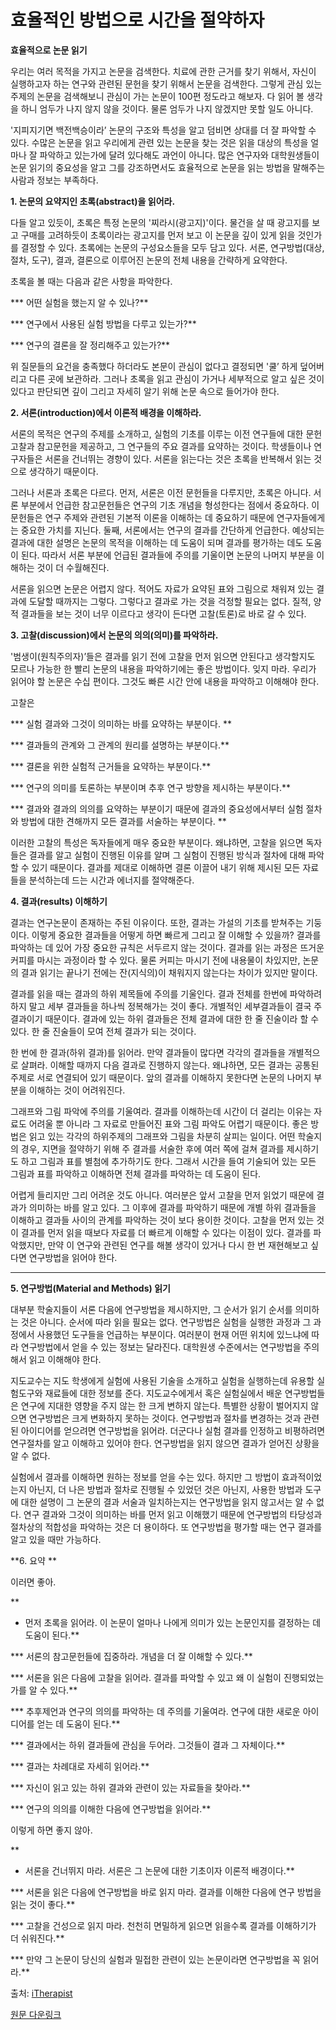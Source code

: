 # 효율적인 방법으로 시간을 절약하자

**효율적으로 논문 읽기**


우리는 여러 목적을 가지고 논문을 검색한다. 치료에 관한 근거를 찾기 위해서, 자신이 실행하고자 하는 연구와 관련된 문헌을 찾기 위해서 논문을 검색한다. 그렇게 관심 있는 주제의 논문을 검색해보니 관심이 가는 논문이 100편 정도라고 해보자. 다 읽어 볼 생각을 하니 엄두가 나지 않지 않을 것이다. 물론 엄두가 나지 않겠지만 못할 일도 아니다. 


'지피지기면 백전백승이라’ 논문의 구조와 특성을 알고 덤비면 상대를 더 잘 파악할 수 있다. 수많은 논문을 읽고 우리에게 관련 있는 논문을 찾는 것은 읽을 대상의 특성을 얼마나 잘 파악하고 있는가에 달려 있다해도 과언이 아니다. 많은 연구자와 대학원생들이 논문 읽기의 중요성을 알고 그를 강조하면서도 효율적으로 논문을 읽는 방법을 말해주는 사람과 정보는 부족하다.

  





**1. 논문의 요약지인 초록(abstract)을 읽어라.**


다들 알고 있듯이, 초록은 특정 논문의 '찌라시(광고지)'이다. 물건을 살 때 광고지를 보고 구매를 고려하듯이 초록이라는 광고지를 먼저 보고 이 논문을 깊이 있게 읽을 것인가를 결정할 수 있다. 초록에는 논문의 구성요소들을 모두 담고 있다. 서론, 연구방법(대상, 절차, 도구), 결과, 결론으로 이루어진 논문의 전체 내용을 간략하게 요약한다. 


초록을 볼 때는 다음과 같은 사항을 파악한다.  



*** 어떤 실험을 했는지 알 수 있나?**

*** 연구에서 사용된 실험 방법을 다루고 있는가?**

*** 연구의 결론을 잘 정리해주고 있는가?**


위 질문들의 요건을 충족했다 하더라도 본문이 관심이 없다고 결정되면 '쿨’ 하게 덮어버리고 다른 곳에 보관하라. 그러나 초록을 읽고 관심이 가거나 세부적으로 알고 싶은 것이 있다고 판단되면 깊이 그리고 자세히 알기 위해 논문 속으로 들어가야 한다.

  





**2. 서론(introduction)에서 이론적 배경을 이해하라.**


서론의 목적은 연구의 주제를 소개하고, 실험의 기초를 이루는 이전 연구들에 대한 문헌고찰과 참고문헌을 제공하고, 그 연구들의 주요 결과를 요약하는 것이다. 학생들이나 연구자들은 서론을 건너뛰는 경향이 있다. 서론을 읽는다는 것은 초록을 반복해서 읽는 것으로 생각하기 때문이다.


그러나 서론과 초록은 다르다. 먼저, 서론은 이전 문헌들을 다루지만, 초록은 아니다. 서론 부분에서 언급한 참고문헌들은 연구의 기초 개념을 형성한다는 점에서 중요하다. 이 문헌들은 연구 주제와 관련된 기본적 이론을 이해하는 데 중요하기 때문에 연구자들에게는 중요한 가치를 지닌다. 둘째, 서론에서는 연구의 결과를 간단하게 언급한다. 예상되는 결과에 대한 설명은 논문의 목적을 이해하는 데 도움이 되며 결과를 평가하는 데도 도움이 된다. 따라서 서론 부분에 언급된 결과들에 주의를 기울이면 논문의 나머지 부분을 이해하는 것이 더 수월해진다.


서론을 읽으면 논문은 어렵지 않다. 적어도 자료가 요약된 표와 그림으로 채워져 있는 결과에 도달할 때까지는 그렇다. 그렇다고 결과로 가는 것을 걱정할 필요는 없다. 질적, 양적 결과들을 보는 것이 너무 이르다고 생각이 든다면 고찰(토론)로 바로 갈 수 있다.

  





**3. 고찰(discussion)에서 논문의 의의(의미)를 파악하라.**


'범생이(원칙주의자)’들은 결과를 읽기 전에 고찰을 먼저 읽으면 안된다고 생각할지도 모르나 가능한 한 빨리 논문의 내용을 파악하기에는 좋은 방법이다. 잊지 마라. 우리가 읽어야 할 논문은 수십 편이다. 그것도 빠른 시간 안에 내용을 파악하고 이해해야 한다.


고찰은

*** 실험 결과와 그것이 의미하는 바를 요약하는 부분이다. **

*** 결과들의 관계와 그 관계의 원리를 설명하는 부분이다.**

*** 결론을 위한 실험적 근거들을 요약하는 부분이다.**

*** 연구의 의미를 토론하는 부분이며 추후 연구 방향을 제시하는 부분이다.**

*** 결과와 결과의 의의를 요약하는 부분이기 때문에 결과의 중요성에서부터 실험 절차와 방법에 대한 견해까지 모든 결과를 서술하는 부분이다. **


이러한 고찰의 특성은 독자들에게 매우 중요한 부분이다. 왜냐하면, 고찰을 읽으면 독자들은 결과를 알고 실험이 진행된 이유를 알며 그 실험이 진행된 방식과 절차에 대해 파악할 수 있기 때문이다. 결과를 제대로 이해하면 결론 이끌어 내기 위해 제시된 모든 자료들을 분석하는데 드는 시간과 에너지를 절약해준다.

  





**4. 결과(results) 이해하기**


결과는 연구논문이 존재하는 주된 이유이다. 또한, 결과는 가설의 기초를 받쳐주는 기둥이다. 이렇게 중요한 결과들을 어떻게 하면 빠르게 그리고 잘 이해할 수 있을까? 결과를 파악하는 데 있어 가장 중요한 규칙은 서두르지 않는 것이다. 결과를 읽는 과정은 뜨거운 커피를 마시는 과정이라 할 수 있다. 물론 커피는 마시기 전에 내용물이 차있지만, 논문의 결과 읽기는 끝나기 전에는 잔(지식의)이 채워지지 않는다는 차이가 있지만 말이다.


결과를 읽을 때는 결과의 하위 제목들에 주의를 기울인다. 결과 전체를 한번에 파악하려 하지 말고 세부 결과들을 하나씩 정복해가는 것이 좋다. 개별적인 세부결과들이 결국 주 결과이기 때문이다. 결과에 있는 하위 결과들은 전체 결과에 대한 한 줄 진술이라 할 수 있다. 한 줄 진술들이 모여 전체 결과가 되는 것이다.


한 번에 한 결과(하위 결과)를 읽어라. 만약 결과들이 많다면 각각의 결과들을 개별적으로 살펴라. 이해할 때까지 다음 결과로 진행하지 않는다. 왜냐하면, 모든 결과는 공통된 주제로 서로 연결되어 있기 때문이다. 앞의 결과를 이해하지 못한다면 논문의 나머지 부분을 이해하는 것이 어려워진다. 


그래프와 그림 파악에 주의를 기울여라. 결과를 이해하는데 시간이 더 걸리는 이유는 자료도 어려울 뿐 아니라 그 자료로 만들어진 표와 그림 파악도 어렵기 때문이다. 좋은 방법은 읽고 있는 각각의 하위주제의 그래프와 그림을 차분히 살피는 일이다. 어떤 학술지의 경우, 지면을 절약하기 위해 주 결과를 서술한 후에 여러 쪽에 걸쳐 결과를 제시하기도 하고 그림과 표를 별첨에 추가하기도 한다. 그래서 시간을 들여 기술되어 있는 모든 그림과 표를 파악하고 이해하면 전체 결과를 파악하는 데 도움이 된다.  


어렵게 들리지만 그리 어려운 것도 아니다. 여러분은 앞서 고찰을 먼저 읽었기 때문에 결과가 의미하는 바를 알고 있다. 그 이후에 결과를 파악하기 때문에 개별 하위 결과들을 이해하고 결과들 사이의 관계를 파악하는 것이 보다 용이한 것이다. 고찰을 먼저 있는 것이 결과를 먼저 읽을 때보다 자료를 더 빠르게 이해할 수 있다는 이점이 있다. 결과를 파악했지만, 만약 이 연구와 관련된 연구를 해볼 생각이 있거나 다시 한 번 재현해보고 싶다면 연구방법을 읽어야 한다.

****



**5. 연구방법(Material and Methods) 읽기**


대부분 학술지들이 서론 다음에 연구방법을 제시하지만, 그 순서가 읽기 순서를 의미하는 것은 아니다. 순서에 따라 읽을 필요는 없다. 연구방법은 실험을 실행한 과정과 그 과정에서 사용했던 도구들을 언급하는 부분이다. 여러분이 현재 어떤 위치에 있느냐에 따라 연구방법에서 얻을 수 있는 정보는 달라진다. 대학원생 수준에서는 연구방법을 주의해서 읽고 이해해야 한다. 


지도교수는 지도 학생에게 실험에 사용된 기술을 소개하고 실험을 실행하는데 유용할 실험도구와 재료들에 대한 정보를 준다. 지도교수에게서 혹은 실험실에서 배운 연구방법들은 연구에 지대한 영향을 주지 않는 한 크게 변하지 않는다. 특별한 상황이 벌어지지 않으면 연구방법은 크게 변화하지 못하는 것이다. 연구방법과 절차를 변경하는 것과 관련된 아이디어를 얻으려면 연구방법을 읽어라. 더군다나 실험 결과를 인정하고 비평하려면 연구절차를 알고 이해하고 있어야 한다. 연구방법을 읽지 않으면  결과가 얻어진 상황을 알 수 없다. 


실험에서 결과를 이해하면 원하는 정보를 얻을 수는 있다. 하지만 그 방법이 효과적이었는지 아닌지, 더 나은 방법과 절차로 진행될 수 있었던 것은 아닌지, 사용한 방법과 도구에 대한 설명이 그 논문의 결과 서술과 일치하는지는 연구방법을 읽지 않고서는 알 수 없다. 연구 결과와 그것이 의미하는 바를 먼저 읽고 이해했기 때문에 연구방법의 타당성과 절차상의 적합성을 파악하는 것은 더 용이하다. 또 연구방법을 평가할 때는 연구 결과를 알고 있을 때만 가능하다. 

  



**6. 요약 **


이러면 좋아.

**  
* 먼저 초록을 읽어라. 이 논문이 얼마나 나에게 의미가 있는 논문인지를 결정하는 데 도움이 된다.**

*** 서론의 참고문헌들에 집중하라. 개념을 더 잘 이해할 수 있다.**

*** 서론을 읽은 다음에 고찰을 읽어라. 결과를 파악할 수 있고 왜 이 실험이 진행되었는가를 알 수 있다.**

*** 추후제언과 연구의 의의를 파악하는 데 주의를 기울여라. 연구에 대한 새로운 아이디어를 얻는 데 도움이 된다.**

*** 결과에서는 하위 결과들에 관심을 두어라. 그것들이 결과 그 자체이다.**

*** 결과는 차례대로 자세히 읽어라.**

*** 자신이 읽고 있는 하위 결과와 관련이 있는 자료들을 찾아라.**

*** 연구의 의의를 이해한 다음에 연구방법을 읽어라.**

  



이렇게 하면 좋지 않아.

**  
* 서론을 건너뛰지 마라. 서론은 그 논문에 대한 기초이자 이론적 배경이다.**

*** 서론을 읽은 다음에 연구방법을 바로 읽지 마라. 결과를 이해한 다음에 연구 방법을 읽는 것이 좋다.**

*** 고찰을 건성으로 읽지 마라. 천천히 면밀하게 읽으면 읽을수록 결과를 이해하기가 더 쉬워진다.**

*** 만약 그 논문이 당신의 실험과 밀접한 관련이 있는 논문이라면 연구방법을 꼭 읽어라.**

  

출처: [iTherapist](https://itherapist.tistory.com/176)

[원문 다운링크](https://itherapist.tistory.com/attachment/cfile10.uf@254C0E3C54F6AA102DC86D.pdf)
